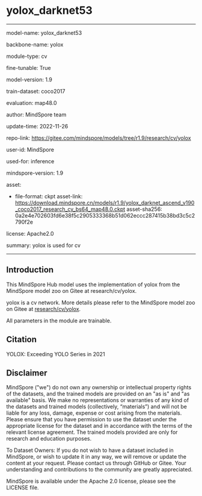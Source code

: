 # yolox_darknet53

---

model-name: yolox_darknet53

backbone-name: yolox

module-type: cv

fine-tunable: True

model-version: 1.9

train-dataset: coco2017

evaluation: map48.0

author: MindSpore team

update-time: 2022-11-26

repo-link: <https://gitee.com/mindspore/models/tree/r1.9/research/cv/yolox>

user-id: MindSpore

used-for: inference

mindspore-version: 1.9

asset:

-
    file-format: ckpt
    asset-link: <https://download.mindspore.cn/models/r1.9/yolox_darknet_ascend_v190_coco2017_research_cv_bs64_map48.0.ckpt>
    asset-sha256: 0a2e4e702603fd6e38f5c2905333368b51d062eccc287415b38bd3c5c2790f2e

license: Apache2.0

summary: yolox is used for cv

---

## Introduction

This MindSpore Hub model uses the implementation of yolox from the MindSpore model zoo on Gitee at research/cv/yolox.

yolox is a cv network. More details please refer to the MindSpore model zoo on Gitee at [research/cv/yolox](https://gitee.com/mindspore/models/blob/r1.9/research/cv/yolox/README_CN.md).

All parameters in the module are trainable.

## Citation

YOLOX: Exceeding YOLO Series in 2021

## Disclaimer

MindSpore ("we") do not own any ownership or intellectual property rights of the datasets, and the trained models are provided on an "as is" and "as available" basis. We make no representations or warranties of any kind of the datasets and trained models (collectively, “materials”) and will not be liable for any loss, damage, expense or cost arising from the materials. Please ensure that you have permission to use the dataset under the appropriate license for the dataset and in accordance with the terms of the relevant license agreement. The trained models provided are only for research and education purposes.

To Dataset Owners: If you do not wish to have a dataset included in MindSpore, or wish to update it in any way, we will remove or update the content at your request. Please contact us through GitHub or Gitee. Your understanding and contributions to the community are greatly appreciated.

MindSpore is available under the Apache 2.0 license, please see the LICENSE file.
